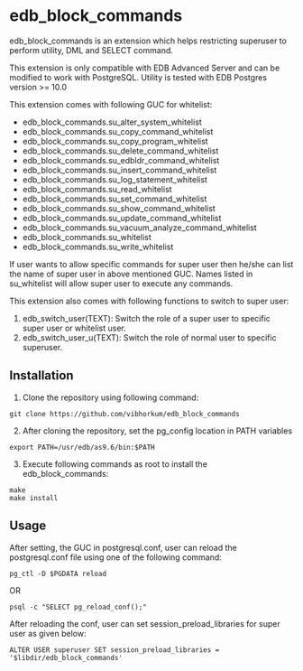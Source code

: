 # edb_block_commands
edb_block_commands is an extension which helps restricting superuser to perform utility, DML and SELECT command.

This extension is only compatible with EDB Advanced Server and can be modified to work with PostgreSQL. Utility is tested with EDB Postgres version >= 10.0


This extension comes with following GUC for whitelist:

* edb_block_commands.su_alter_system_whitelist 
* edb_block_commands.su_copy_command_whitelist 
* edb_block_commands.su_copy_program_whitelist
* edb_block_commands.su_delete_command_whitelist
* edb_block_commands.su_edbldr_command_whitelist
* edb_block_commands.su_insert_command_whitelist
* edb_block_commands.su_log_statement_whitelist
* edb_block_commands.su_read_whitelist
* edb_block_commands.su_set_command_whitelist
* edb_block_commands.su_show_command_whitelist
* edb_block_commands.su_update_command_whitelist
* edb_block_commands.su_vacuum_analyze_command_whitelist
* edb_block_commands.su_whitelist
* edb_block_commands.su_write_whitelist

If user wants to allow specific commands for super user then he/she can list the name of super user in above mentioned GUC.
Names listed in su_whitelist will allow super user to execute any commands.

This extension also comes with following functions to switch to super user:
1. edb_switch_user(TEXT): Switch the role of a super user to specific super user or whitelist user.
2. edb_switch_user_u(TEXT): Switch the role of normal user to specific superuser.

## Installation

1. Clone the repository using following command:
```
git clone https://github.com/vibhorkum/edb_block_commands
```
2. After cloning the repository, set the pg_config location in PATH variables
```
export PATH=/usr/edb/as9.6/bin:$PATH
```
3. Execute following commands as root to install the edb_block_commands:
```
make 
make install
```

## Usage

After setting, the GUC in postgresql.conf, user can reload the postgresql.conf file using one of the following command:
```
pg_ctl -D $PGDATA reload
```
OR
```
psql -c "SELECT pg_reload_conf();"
```

After reloading the conf, user can set session_preload_libraries for super user as given below:
```
ALTER USER superuser SET session_preload_libraries = '$libdir/edb_block_commands'
```


